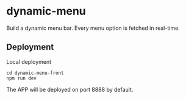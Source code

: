 # dynamic-menu

Build a dynamic menu bar. Every menu option is fetched in real-time.

## Deployment

Local deployment
```
cd dynamic-menu-front
npm run dev
```
The APP will be deployed on port 8888 by default.
